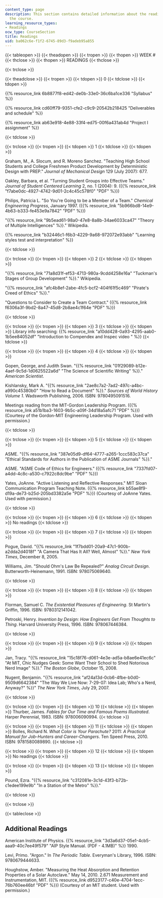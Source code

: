 ```yaml
---
content_type: page
description: This section contains detailed information about the readings used in
  the course.
learning_resource_types:
- Readings
ocw_type: CourseSection
title: Readings
uid: ba062c6e-f1f2-6745-89d3-f9adeb95a855
---
```


{{< tableopen >}}
{{< theadopen >}}
{{< tropen >}}
{{< thopen >}}
WEEK #
{{< thclose >}}
{{< thopen >}}
READINGS
{{< thclose >}}

{{< trclose >}}

{{< theadclose >}}
{{< tropen >}}
{{< tdopen >}}
0
{{< tdclose >}}
{{< tdopen >}}


{{% resource_link 6b8877f8-ed42-de0b-33e0-36c6ba1ce336 "Syllabus" %}}

{{% resource_link cd60ff79-9351-cfe2-c9c9-20542b218425 "Deliverables and schedule" %}}

{{% resource_link ab63e918-4e88-33f4-ed75-00f6a431ab4d "Project I assignment" %}}


{{< tdclose >}}

{{< trclose >}}
{{< tropen >}}
{{< tdopen >}}
1
{{< tdclose >}}
{{< tdopen >}}


Graham, M., A. Slocum, and R. Moreno Sanchez. "Teaching High School Students and College Freshmen Product Development by Deterministic Design with PREP." _Journal of Mechanical Design_ 129 (July 2007): 677.

Oakley, Barbara, et al. "Turning Student Groups into Effective Teams." _Journal of Student Centered Learning_ 2, no. 1 (2004): 9. ({{% resource_link "f7abe0dc-4927-4742-9d01-2c4c45c578f0" "PDF" %}})

Philips, Patricia L. "So You're Going to be a Member of a Team." _Chemical Engineering Progress_, January 1997. ({{% resource_link "5b966bd8-14e9-4b63-b333-fe453e9a7842" "PDF" %}})

"{{% resource_link "9b5ead61-98a0-47e8-8a8b-34ae6033ca47" "Theory of Multiple Intelligences" %}}." Wikipedia.

{{% resource_link "b32446c1-f6b3-4229-9a68-972072e93abb" "Learning styles test and interpretation" %}}


{{< tdclose >}}

{{< trclose >}}
{{< tropen >}}
{{< tdopen >}}
2
{{< tdclose >}}
{{< tdopen >}}


"{{% resource_link "71a8d31f-ef53-4713-980a-9cdd4258e16a" "Tuckman's Stages of Group Development" %}}." Wikipedia.

"{{% resource_link "afc4b8ef-2abe-4fc5-bcf2-404f61f5c469" "Pirate's Creed of Ethics" %}}."

"Questions to Consider to Create a Team Contract." ({{% resource_link f6306a3f-9bd2-8a47-45d8-2b8ae4c1f64e "PDF" %}})


{{< tdclose >}}

{{< trclose >}}
{{< tropen >}}
{{< tdopen >}}
3
{{< tdclose >}}
{{< tdopen >}}
Library info searching: {{% resource_link "a10dd428-0a93-4295-aab0-1b5ee84052df" "Introduction to Compendex and Inspec video   " %}}
{{< tdclose >}}

{{< trclose >}}
{{< tropen >}}
{{< tdopen >}}
4
{{< tdclose >}}
{{< tdopen >}}


Gopen, George, and Judith Swan. "{{% resource_link "01f29089-b12e-4aef-9c5d-1d0625522a6d" "The Science of Scientific Writing" %}}." _American Scientist_.

Kishlansky, Mark A. "{{% resource_link "2ae8c7a2-7ad2-497c-a4bc-a990c45380b0" "How to Read a Document" %}}." _Sources of World History_ _Volume 1_. Wadsworth Publishing, 2006. ISBN: 9780495091516.

Meetings reading from the MIT-Gordon Leadership Program. ({{% resource_link a51b1ba3-1603-9b5c-a09f-34d18a5afc71 "PDF" %}}) (Courtesy of the Gordon-MIT Engineering Leadership Program. Used with permission.)


{{< tdclose >}}

{{< trclose >}}
{{< tropen >}}
{{< tdopen >}}
5
{{< tdclose >}}
{{< tdopen >}}


ASME. "{{% resource_link "387e05d9-df64-4777-a265-1ccc583c37ca" "Ethical Standards for Authors in the Publication of ASME Journals" %}}."

ASME. "ASME Code of Ethics for Engineers." ({{% resource_link "7337fd07-a4dd-4c8c-a530-c7922c8dc9be" "PDF" %}})

Yates, JoAnne. "Active Listening and Reflective Responses." MIT Sloan Communication Program Teaching Note. ({{% resource_link b55ae8f9-d19a-de73-b25d-205bd3382a5e "PDF" %}}) (Courtesy of JoAnne Yates. Used with permission.)


{{< tdclose >}}

{{< trclose >}}
{{< tropen >}}
{{< tdopen >}}
6
{{< tdclose >}}
{{< tdopen >}}
No readings
{{< tdclose >}}

{{< trclose >}}
{{< tropen >}}
{{< tdopen >}}
7
{{< tdclose >}}
{{< tdopen >}}


Pogue, David. "{{% resource_link "1f7bdd01-20a9-47c1-900b-a2dda2d4018f" "A Camera That Has It All? Well, Almost" %}}." _New York Times_, December 8, 2005.

Williams, Jim. "Should Ohm's Law Be Repealed?" _Analog Circuit Design_. Butterworth-Heinemann, 1991. ISBN: 978075069640.


{{< tdclose >}}

{{< trclose >}}
{{< tropen >}}
{{< tdopen >}}
8
{{< tdclose >}}
{{< tdopen >}}


Florman, Samuel C. _The Existential Pleasures of Engineering_. St Martin's Griffin, 1996. ISBN: 9780312141042.

Petroski, Henry. _Invention by Design: How Engineers Get From Thoughts to Thing_. Harvard University Press, 1996. ISBN: 978067446384.


{{< tdclose >}}

{{< trclose >}}
{{< tropen >}}
{{< tdopen >}}
9
{{< tdclose >}}
{{< tdopen >}}


Jan, Tracy. "{{% resource_link "15c18f76-d061-4e3e-ad5a-b8ae6e41ec6c" "At MIT, Chic Nudges Geek: Some Want Their School to Shed Notorious Nerd Image" %}}." _The Boston Globe_, October 15, 2008.

Nugent, Benjamin. "{{% resource_link "af24a13d-0cb6-4fbe-b0d0-9509d6642384" "The Way We Live Now: 7-29-07: Idea Lab; Who's a Nerd, Anyway?" %}}" _The New York Times_, July 29, 2007.


{{< tdclose >}}

{{< trclose >}}
{{< tropen >}}
{{< tdopen >}}
10
{{< tdclose >}}
{{< tdopen >}}
Thurber, James. _Fables for Our Time and Famous Poems Illustrated_. Harper Perennial, 1983. ISBN: 978006090994.
{{< tdclose >}}

{{< trclose >}}
{{< tropen >}}
{{< tdopen >}}
11
{{< tdclose >}}
{{< tdopen >}}
Bolles, Richard N. _What Color is Your Parachute?_ 2011: _A Practical Manual for Job-Hunters and Career-Changers_. Ten Speed Press, 2010. ISBN: 9781580089890.
{{< tdclose >}}

{{< trclose >}}
{{< tropen >}}
{{< tdopen >}}
12
{{< tdclose >}}
{{< tdopen >}}
No readings
{{< tdclose >}}

{{< trclose >}}
{{< tropen >}}
{{< tdopen >}}
13
{{< tdclose >}}
{{< tdopen >}}


Pound, Ezra. "{{% resource_link "c312081e-3c1d-43f3-b72b-c1edee199e9b" "In a Station of the Metro" %}}."


{{< tdclose >}}

{{< trclose >}}

{{< tableclose >}}

Additional Readings
-------------------

American Institute of Physics. {{% resource_link "3d3a6d37-05e1-4cb5-aaa9-40c7ee49f579" "AIP Style Manual. (PDF - 4.1MB)" %}} 1990.

Levi, Primo. "Argon." In _The Periodic Table_. Everyman's Library, 1996. ISBN: 9780679444633.

Houghstow, Amber. "Measuring the Heat Absorption and Retention Properties of a Solar Autoclave." May 14, 2010. 2.671 Measurement and Instrumentation, MIT. ({{% resource_link d9523177-c40e-4704-1ecc-76b760ee46bf "PDF" %}}) (Courtesy of an MIT student. Used with permission.)